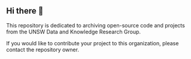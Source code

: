 ## Hi there 👋

This repository is dedicated to archiving open-source code and projects from the UNSW Data and Knowledge Research Group.

If you would like to contribute your project to this organization, please contact the repository owner.


<!--
**
**Here are some ideas to get you started:**
UNSW Data and Knowledge Research Group

This repository is dedicated to archiving open-source code and projects from the UNSW Data and Knowledge Research Group.

If you would like to contribute your project to this organization, please contact the repository owner.


-->
